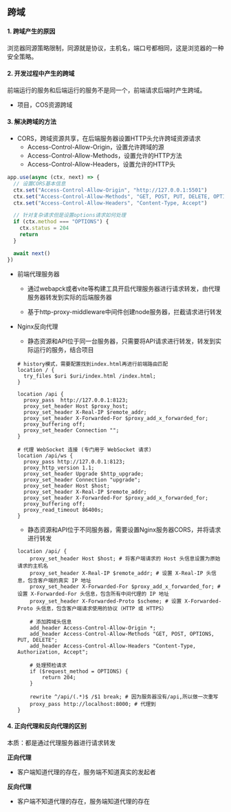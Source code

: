 ## 跨域

#### 1. 跨域产生的原因

浏览器同源策略限制，同源就是协议，主机名，端口号都相同，这是浏览器的一种安全策略。

#### 2. 开发过程中产生的跨域

前端运行的服务和后端运行的服务不是同一个，前端请求后端时产生跨域。

- 项目，COS资源跨域

#### 3. 解决跨域的方法

- CORS，跨域资源共享，在后端服务器设置HTTP头允许跨域资源请求
  - Access-Control-Allow-Origin，设置允许跨域的源
  - Access-Control-Allow-Methods，设置允许的HTTP方法
  - Access-Control-Allow-Headers，设置允许的HTTP头

```javascript
app.use(async (ctx, next) => {
  // 设置CORS基本信息
  ctx.set("Access-Control-Allow-Origin", "http://127.0.0.1:5501")
  ctx.set("Access-Control-Allow-Methods", "GET, POST, PUT, DELETE, OPTIONS")
  ctx.set("Access-Control-Allow-Headers", "Content-Type, Accept")

  // 针对复杂请求但是设置options请求如何处理
  if (ctx.method === "OPTIONS") {
    ctx.status = 204
    return
  }

  await next()
})
```

- 前端代理服务器

  - 通过webapck或者vite等构建工具开启代理服务器进行请求转发，由代理服务器转发到实际的后端服务器

  - 基于http-proxy-middleware中间件创建node服务器，拦截请求进行转发

- Nginx反向代理

  - 静态资源和API位于同一台服务器，只需要将API请求进行转发，转发到实际运行的服务，结合项目

  ```nginx
  # history模式，需要配置找到index.html再进行前端路由匹配
  location / {
    try_files $uri $uri/index.html /index.html;
  }
  
  location /api {
    proxy_pass  http://127.0.0.1:8123;
    proxy_set_header Host $proxy_host;
    proxy_set_header X-Real-IP $remote_addr;
    proxy_set_header X-Forwarded-For $proxy_add_x_forwarded_for;
    proxy_buffering off;
    proxy_set_header Connection "";
  }
  
  # 代理 WebSocket 连接 (专门用于 WebSocket 请求)
  location /api/ws {
    proxy_pass http://127.0.0.1:8123;
    proxy_http_version 1.1;
    proxy_set_header Upgrade $http_upgrade;
    proxy_set_header Connection "upgrade";
    proxy_set_header Host $host;
    proxy_set_header X-Real-IP $remote_addr;
    proxy_set_header X-Forwarded-For $proxy_add_x_forwarded_for;
    proxy_buffering off;
    proxy_read_timeout 86400s;
  }
  ```

  - 静态资源和API位于不同服务器，需要设置Nginx服务器CORS，并将请求进行转发

  ```nginx
  location /api/ {
      proxy_set_header Host $host; # 将客户端请求的 Host 头信息设置为原始请求的主机名
      proxy_set_header X-Real-IP $remote_addr; # 设置 X-Real-IP 头信息，包含客户端的真实 IP 地址
      proxy_set_header X-Forwarded-For $proxy_add_x_forwarded_for; # 设置 X-Forwarded-For 头信息，包含所有中间代理的 IP 地址
      proxy_set_header X-Forwarded-Proto $scheme; # 设置 X-Forwarded-Proto 头信息，包含客户端请求使用的协议（HTTP 或 HTTPS）
  
      # 添加跨域头信息
      add_header Access-Control-Allow-Origin *;
      add_header Access-Control-Allow-Methods "GET, POST, OPTIONS, PUT, DELETE";
      add_header Access-Control-Allow-Headers "Content-Type, Authorization, Accept";
  
      # 处理预检请求
      if ($request_method = OPTIONS) {
          return 204;
      }
  
      rewrite ^/api/(.*)$ /$1 break; # 因为服务器没有/api,所以做一次重写
      proxy_pass http://localhost:8000; # 代理到
  }
  ```

#### 4. 正向代理和反向代理的区别

本质：都是通过代理服务器进行请求转发

**正向代理**

- 客户端知道代理的存在，服务端不知道真实的发起者

**反向代理**

- 客户端不知道代理的存在，服务端知道代理的存在